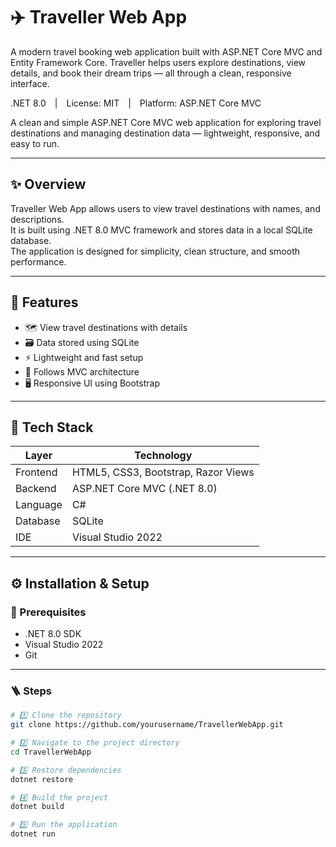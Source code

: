 # ✈️ Traveller Web App
A modern travel booking web application built with ASP.NET Core MVC and Entity Framework Core. Traveller helps users explore destinations, view details, and book their dream trips — all through a clean, responsive interface.


.NET 8.0 | License: MIT | Platform: ASP.NET Core MVC  

A clean and simple ASP.NET Core MVC web application for exploring travel destinations and managing destination data — lightweight, responsive, and easy to run.

---

## ✨ Overview
Traveller Web App allows users to view travel destinations with names, and descriptions.  
It is built using .NET 8.0 MVC framework and stores data in a local SQLite database.  
The application is designed for simplicity, clean structure, and smooth performance.

---

## 🚀 Features
- 🗺️ View travel destinations with  details  
- 🗃️ Data stored using SQLite  
- ⚡ Lightweight and fast setup  
- 🧩 Follows MVC architecture  
- 🖥️ Responsive UI using Bootstrap  

---

## 🧩 Tech Stack
| Layer | Technology |
|--------|-------------|
| Frontend | HTML5, CSS3, Bootstrap, Razor Views |
| Backend | ASP.NET Core MVC (.NET 8.0) |
| Language | C# |
| Database | SQLite |
| IDE | Visual Studio 2022 |

---

## ⚙️ Installation & Setup

### 🧱 Prerequisites
- .NET 8.0 SDK  
- Visual Studio 2022  
- Git  

---

### 🪜 Steps

```bash
# 1️⃣ Clone the repository
git clone https://github.com/yourusername/TravellerWebApp.git

# 2️⃣ Navigate to the project directory
cd TravellerWebApp

# 3️⃣ Restore dependencies
dotnet restore

# 4️⃣ Build the project
dotnet build

# 5️⃣ Run the application
dotnet run
